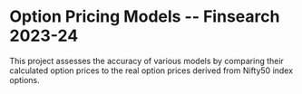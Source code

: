 # Option Pricing Models -- Finsearch 2023-24
This project assesses the accuracy of various models by comparing their calculated option prices to the real option prices derived from Nifty50 index options.